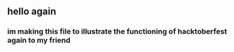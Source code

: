 ## hello again

### im making this file to illustrate the functioning of hacktoberfest again to my friend
